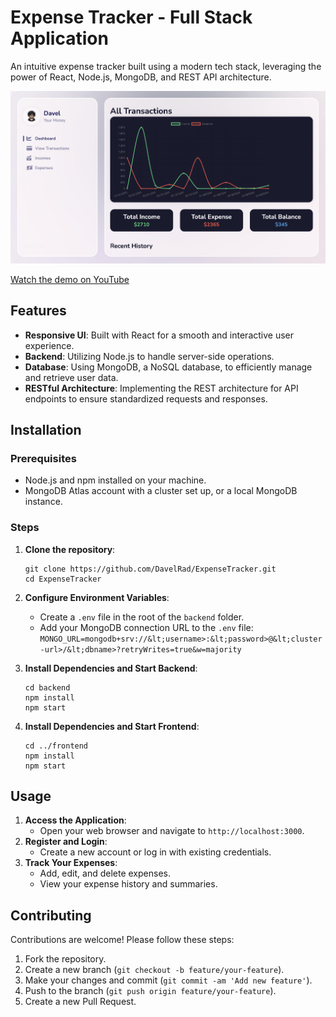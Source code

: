 # **Expense Tracker - Full Stack Application**

An intuitive expense tracker built using a modern tech stack, leveraging the power of React, Node.js, MongoDB, and REST API architecture.

![Tracker Interface](./frontend/src/img/demo.png)

[Watch the demo on YouTube](https://www.youtube.com/watch?v=iybSPJ2coLY)


## **Features**



* **Responsive UI**: Built with React for a smooth and interactive user experience.
* **Backend**: Utilizing Node.js to handle server-side operations.
* **Database**: Using MongoDB, a NoSQL database, to efficiently manage and retrieve user data.
* **RESTful Architecture**: Implementing the REST architecture for API endpoints to ensure standardized requests and responses.


## **Installation**


### **Prerequisites**



* Node.js and npm installed on your machine.
* MongoDB Atlas account with a cluster set up, or a local MongoDB instance.


### **Steps**



1. **Clone the repository**: 

    ```
    git clone https://github.com/DavelRad/ExpenseTracker.git
    cd ExpenseTracker
    ```


2. **Configure Environment Variables**:
    * Create a `.env` file in the root of the `backend` folder.
    * Add your MongoDB connection URL to the `.env` file: 
`MONGO_URL=mongodb+srv://&lt;username>:&lt;password>@&lt;cluster-url>/&lt;dbname>?retryWrites=true&w=majority`
3. **Install Dependencies and Start Backend**: 


    ```
    cd backend
    npm install
    npm start
    ```


4. **Install Dependencies and Start Frontend**: 


    ```
    cd ../frontend
    npm install
    npm start

    ```



## **Usage**



1. **Access the Application**:
    * Open your web browser and navigate to `http://localhost:3000`.
2. **Register and Login**:
    * Create a new account or log in with existing credentials.
3. **Track Your Expenses**:
    * Add, edit, and delete expenses.
    * View your expense history and summaries.


## **Contributing**

Contributions are welcome! Please follow these steps:



1. Fork the repository.
2. Create a new branch (`git checkout -b feature/your-feature`).
3. Make your changes and commit (`git commit -am 'Add new feature'`).
4. Push to the branch (`git push origin feature/your-feature`).
5. Create a new Pull Request.
